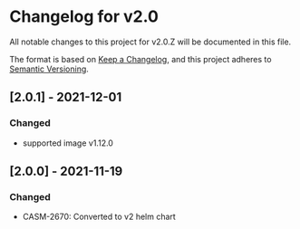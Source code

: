 # Changelog for v2.0

All notable changes to this project for v2.0.Z will be documented in this file.

The format is based on [Keep a Changelog](https://keepachangelog.com/en/1.0.0/),
and this project adheres to [Semantic Versioning](https://semver.org/spec/v2.0.0.html).

## [2.0.1] - 2021-12-01

### Changed

- supported image v1.12.0

## [2.0.0] - 2021-11-19

### Changed

- CASM-2670: Converted to v2 helm chart